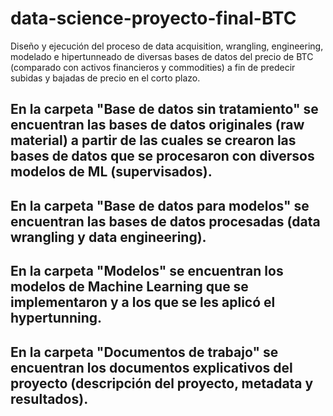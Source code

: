 # data-science-proyecto-final-BTC
Diseño y ejecución del proceso de data acquisition, wrangling, engineering, modelado e hipertunneado de diversas bases de datos del precio de BTC (comparado con activos financieros y commodities) a fin de predecir subidas y bajadas de precio en el corto plazo.

## En la carpeta "Base de datos sin tratamiento" se encuentran las bases de datos originales (raw material) a partir de las cuales se crearon las bases de datos que se procesaron con diversos modelos de ML (supervisados).

## En la carpeta "Base de datos para modelos" se encuentran las bases de datos procesadas (data wrangling y data engineering).

## En la carpeta "Modelos" se encuentran los modelos de Machine Learning que se implementaron y a los que se les aplicó el hypertunning.

## En la carpeta "Documentos de trabajo" se encuentran los documentos explicativos del proyecto (descripción del proyecto, metadata y resultados).
